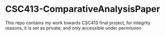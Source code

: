 # CSC413-ComparativeAnalysisPaper
This repo contains my work towards CSC413 final project, for integrity reasons, it is set as private, and only accessible under permission
